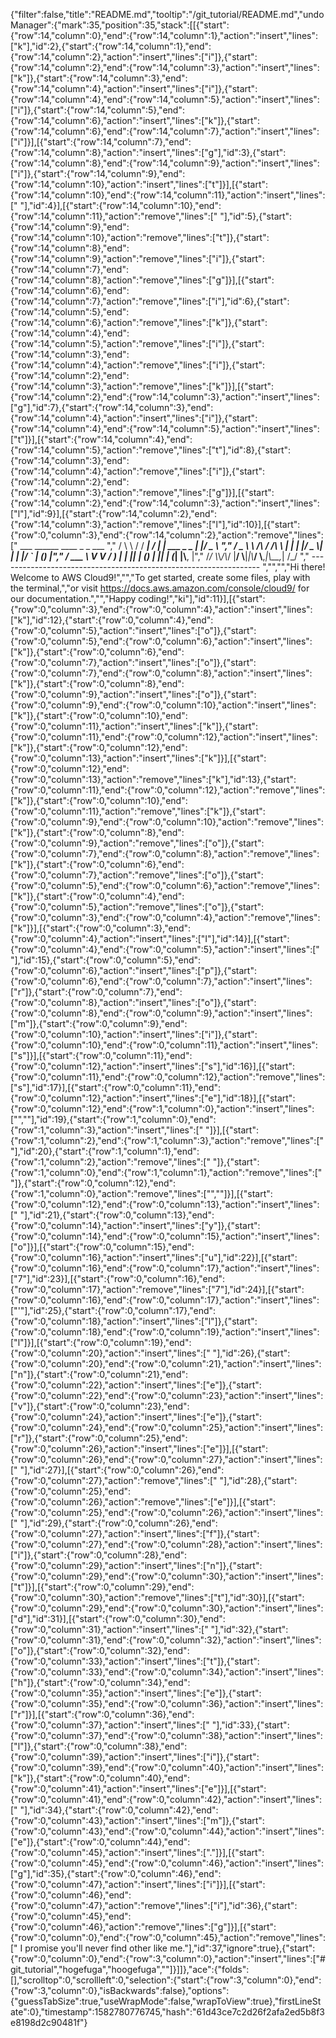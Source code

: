 {"filter":false,"title":"README.md","tooltip":"/git_tutorial/README.md","undoManager":{"mark":35,"position":35,"stack":[[{"start":{"row":14,"column":0},"end":{"row":14,"column":1},"action":"insert","lines":["k"],"id":2},{"start":{"row":14,"column":1},"end":{"row":14,"column":2},"action":"insert","lines":["i"]},{"start":{"row":14,"column":2},"end":{"row":14,"column":3},"action":"insert","lines":["k"]},{"start":{"row":14,"column":3},"end":{"row":14,"column":4},"action":"insert","lines":["i"]},{"start":{"row":14,"column":4},"end":{"row":14,"column":5},"action":"insert","lines":["i"]},{"start":{"row":14,"column":5},"end":{"row":14,"column":6},"action":"insert","lines":["k"]},{"start":{"row":14,"column":6},"end":{"row":14,"column":7},"action":"insert","lines":["i"]}],[{"start":{"row":14,"column":7},"end":{"row":14,"column":8},"action":"insert","lines":["g"],"id":3},{"start":{"row":14,"column":8},"end":{"row":14,"column":9},"action":"insert","lines":["i"]},{"start":{"row":14,"column":9},"end":{"row":14,"column":10},"action":"insert","lines":["t"]}],[{"start":{"row":14,"column":10},"end":{"row":14,"column":11},"action":"insert","lines":[" "],"id":4}],[{"start":{"row":14,"column":10},"end":{"row":14,"column":11},"action":"remove","lines":[" "],"id":5},{"start":{"row":14,"column":9},"end":{"row":14,"column":10},"action":"remove","lines":["t"]},{"start":{"row":14,"column":8},"end":{"row":14,"column":9},"action":"remove","lines":["i"]},{"start":{"row":14,"column":7},"end":{"row":14,"column":8},"action":"remove","lines":["g"]}],[{"start":{"row":14,"column":6},"end":{"row":14,"column":7},"action":"remove","lines":["i"],"id":6},{"start":{"row":14,"column":5},"end":{"row":14,"column":6},"action":"remove","lines":["k"]},{"start":{"row":14,"column":4},"end":{"row":14,"column":5},"action":"remove","lines":["i"]},{"start":{"row":14,"column":3},"end":{"row":14,"column":4},"action":"remove","lines":["i"]},{"start":{"row":14,"column":2},"end":{"row":14,"column":3},"action":"remove","lines":["k"]}],[{"start":{"row":14,"column":2},"end":{"row":14,"column":3},"action":"insert","lines":["g"],"id":7},{"start":{"row":14,"column":3},"end":{"row":14,"column":4},"action":"insert","lines":["i"]},{"start":{"row":14,"column":4},"end":{"row":14,"column":5},"action":"insert","lines":["t"]}],[{"start":{"row":14,"column":4},"end":{"row":14,"column":5},"action":"remove","lines":["t"],"id":8},{"start":{"row":14,"column":3},"end":{"row":14,"column":4},"action":"remove","lines":["i"]},{"start":{"row":14,"column":2},"end":{"row":14,"column":3},"action":"remove","lines":["g"]}],[{"start":{"row":14,"column":2},"end":{"row":14,"column":3},"action":"insert","lines":["l"],"id":9}],[{"start":{"row":14,"column":2},"end":{"row":14,"column":3},"action":"remove","lines":["l"],"id":10}],[{"start":{"row":0,"column":3},"end":{"row":14,"column":2},"action":"remove","lines":["      ___        ______     ____ _                 _  ___  ","        / \\ \\      / / ___|   / ___| | ___  _   _  __| |/ _ \\ ","       / _ \\ \\ /\\ / /\\___ \\  | |   | |/ _ \\| | | |/ _` | (_) |","      / ___ \\ V  V /  ___) | | |___| | (_) | |_| | (_| |\\__, |","     /_/   \\_\\_/\\_/  |____/   \\____|_|\\___/ \\__,_|\\__,_|  /_/ "," ----------------------------------------------------------------- ","","","Hi there! Welcome to AWS Cloud9!","","To get started, create some files, play with the terminal,","or visit https://docs.aws.amazon.com/console/cloud9/ for our documentation.","","Happy coding!","ki"],"id":11}],[{"start":{"row":0,"column":3},"end":{"row":0,"column":4},"action":"insert","lines":["k"],"id":12},{"start":{"row":0,"column":4},"end":{"row":0,"column":5},"action":"insert","lines":["o"]},{"start":{"row":0,"column":5},"end":{"row":0,"column":6},"action":"insert","lines":["k"]},{"start":{"row":0,"column":6},"end":{"row":0,"column":7},"action":"insert","lines":["o"]},{"start":{"row":0,"column":7},"end":{"row":0,"column":8},"action":"insert","lines":["k"]},{"start":{"row":0,"column":8},"end":{"row":0,"column":9},"action":"insert","lines":["o"]},{"start":{"row":0,"column":9},"end":{"row":0,"column":10},"action":"insert","lines":["k"]},{"start":{"row":0,"column":10},"end":{"row":0,"column":11},"action":"insert","lines":["k"]},{"start":{"row":0,"column":11},"end":{"row":0,"column":12},"action":"insert","lines":["k"]},{"start":{"row":0,"column":12},"end":{"row":0,"column":13},"action":"insert","lines":["k"]}],[{"start":{"row":0,"column":12},"end":{"row":0,"column":13},"action":"remove","lines":["k"],"id":13},{"start":{"row":0,"column":11},"end":{"row":0,"column":12},"action":"remove","lines":["k"]},{"start":{"row":0,"column":10},"end":{"row":0,"column":11},"action":"remove","lines":["k"]},{"start":{"row":0,"column":9},"end":{"row":0,"column":10},"action":"remove","lines":["k"]},{"start":{"row":0,"column":8},"end":{"row":0,"column":9},"action":"remove","lines":["o"]},{"start":{"row":0,"column":7},"end":{"row":0,"column":8},"action":"remove","lines":["k"]},{"start":{"row":0,"column":6},"end":{"row":0,"column":7},"action":"remove","lines":["o"]},{"start":{"row":0,"column":5},"end":{"row":0,"column":6},"action":"remove","lines":["k"]},{"start":{"row":0,"column":4},"end":{"row":0,"column":5},"action":"remove","lines":["o"]},{"start":{"row":0,"column":3},"end":{"row":0,"column":4},"action":"remove","lines":["k"]}],[{"start":{"row":0,"column":3},"end":{"row":0,"column":4},"action":"insert","lines":["I"],"id":14}],[{"start":{"row":0,"column":4},"end":{"row":0,"column":5},"action":"insert","lines":[" "],"id":15},{"start":{"row":0,"column":5},"end":{"row":0,"column":6},"action":"insert","lines":["p"]},{"start":{"row":0,"column":6},"end":{"row":0,"column":7},"action":"insert","lines":["r"]},{"start":{"row":0,"column":7},"end":{"row":0,"column":8},"action":"insert","lines":["o"]},{"start":{"row":0,"column":8},"end":{"row":0,"column":9},"action":"insert","lines":["m"]},{"start":{"row":0,"column":9},"end":{"row":0,"column":10},"action":"insert","lines":["i"]},{"start":{"row":0,"column":10},"end":{"row":0,"column":11},"action":"insert","lines":["s"]}],[{"start":{"row":0,"column":11},"end":{"row":0,"column":12},"action":"insert","lines":["s"],"id":16}],[{"start":{"row":0,"column":11},"end":{"row":0,"column":12},"action":"remove","lines":["s"],"id":17}],[{"start":{"row":0,"column":11},"end":{"row":0,"column":12},"action":"insert","lines":["e"],"id":18}],[{"start":{"row":0,"column":12},"end":{"row":1,"column":0},"action":"insert","lines":["",""],"id":19},{"start":{"row":1,"column":0},"end":{"row":1,"column":3},"action":"insert","lines":["   "]}],[{"start":{"row":1,"column":2},"end":{"row":1,"column":3},"action":"remove","lines":[" "],"id":20},{"start":{"row":1,"column":1},"end":{"row":1,"column":2},"action":"remove","lines":[" "]},{"start":{"row":1,"column":0},"end":{"row":1,"column":1},"action":"remove","lines":[" "]},{"start":{"row":0,"column":12},"end":{"row":1,"column":0},"action":"remove","lines":["",""]}],[{"start":{"row":0,"column":12},"end":{"row":0,"column":13},"action":"insert","lines":[" "],"id":21},{"start":{"row":0,"column":13},"end":{"row":0,"column":14},"action":"insert","lines":["y"]},{"start":{"row":0,"column":14},"end":{"row":0,"column":15},"action":"insert","lines":["o"]}],[{"start":{"row":0,"column":15},"end":{"row":0,"column":16},"action":"insert","lines":["u"],"id":22}],[{"start":{"row":0,"column":16},"end":{"row":0,"column":17},"action":"insert","lines":["7"],"id":23}],[{"start":{"row":0,"column":16},"end":{"row":0,"column":17},"action":"remove","lines":["7"],"id":24}],[{"start":{"row":0,"column":16},"end":{"row":0,"column":17},"action":"insert","lines":["'"],"id":25},{"start":{"row":0,"column":17},"end":{"row":0,"column":18},"action":"insert","lines":["l"]},{"start":{"row":0,"column":18},"end":{"row":0,"column":19},"action":"insert","lines":["l"]}],[{"start":{"row":0,"column":19},"end":{"row":0,"column":20},"action":"insert","lines":[" "],"id":26},{"start":{"row":0,"column":20},"end":{"row":0,"column":21},"action":"insert","lines":["n"]},{"start":{"row":0,"column":21},"end":{"row":0,"column":22},"action":"insert","lines":["e"]},{"start":{"row":0,"column":22},"end":{"row":0,"column":23},"action":"insert","lines":["v"]},{"start":{"row":0,"column":23},"end":{"row":0,"column":24},"action":"insert","lines":["e"]},{"start":{"row":0,"column":24},"end":{"row":0,"column":25},"action":"insert","lines":["r"]},{"start":{"row":0,"column":25},"end":{"row":0,"column":26},"action":"insert","lines":["e"]}],[{"start":{"row":0,"column":26},"end":{"row":0,"column":27},"action":"insert","lines":[" "],"id":27}],[{"start":{"row":0,"column":26},"end":{"row":0,"column":27},"action":"remove","lines":[" "],"id":28},{"start":{"row":0,"column":25},"end":{"row":0,"column":26},"action":"remove","lines":["e"]}],[{"start":{"row":0,"column":25},"end":{"row":0,"column":26},"action":"insert","lines":[" "],"id":29},{"start":{"row":0,"column":26},"end":{"row":0,"column":27},"action":"insert","lines":["f"]},{"start":{"row":0,"column":27},"end":{"row":0,"column":28},"action":"insert","lines":["i"]},{"start":{"row":0,"column":28},"end":{"row":0,"column":29},"action":"insert","lines":["n"]},{"start":{"row":0,"column":29},"end":{"row":0,"column":30},"action":"insert","lines":["t"]}],[{"start":{"row":0,"column":29},"end":{"row":0,"column":30},"action":"remove","lines":["t"],"id":30}],[{"start":{"row":0,"column":29},"end":{"row":0,"column":30},"action":"insert","lines":["d"],"id":31}],[{"start":{"row":0,"column":30},"end":{"row":0,"column":31},"action":"insert","lines":[" "],"id":32},{"start":{"row":0,"column":31},"end":{"row":0,"column":32},"action":"insert","lines":["o"]},{"start":{"row":0,"column":32},"end":{"row":0,"column":33},"action":"insert","lines":["t"]},{"start":{"row":0,"column":33},"end":{"row":0,"column":34},"action":"insert","lines":["h"]},{"start":{"row":0,"column":34},"end":{"row":0,"column":35},"action":"insert","lines":["e"]},{"start":{"row":0,"column":35},"end":{"row":0,"column":36},"action":"insert","lines":["r"]}],[{"start":{"row":0,"column":36},"end":{"row":0,"column":37},"action":"insert","lines":[" "],"id":33},{"start":{"row":0,"column":37},"end":{"row":0,"column":38},"action":"insert","lines":["l"]},{"start":{"row":0,"column":38},"end":{"row":0,"column":39},"action":"insert","lines":["i"]},{"start":{"row":0,"column":39},"end":{"row":0,"column":40},"action":"insert","lines":["k"]},{"start":{"row":0,"column":40},"end":{"row":0,"column":41},"action":"insert","lines":["e"]}],[{"start":{"row":0,"column":41},"end":{"row":0,"column":42},"action":"insert","lines":[" "],"id":34},{"start":{"row":0,"column":42},"end":{"row":0,"column":43},"action":"insert","lines":["m"]},{"start":{"row":0,"column":43},"end":{"row":0,"column":44},"action":"insert","lines":["e"]},{"start":{"row":0,"column":44},"end":{"row":0,"column":45},"action":"insert","lines":["."]}],[{"start":{"row":0,"column":45},"end":{"row":0,"column":46},"action":"insert","lines":["g"],"id":35},{"start":{"row":0,"column":46},"end":{"row":0,"column":47},"action":"insert","lines":["i"]}],[{"start":{"row":0,"column":46},"end":{"row":0,"column":47},"action":"remove","lines":["i"],"id":36},{"start":{"row":0,"column":45},"end":{"row":0,"column":46},"action":"remove","lines":["g"]}],[{"start":{"row":0,"column":0},"end":{"row":0,"column":45},"action":"remove","lines":["   I promise you'll never find other like me."],"id":37,"ignore":true},{"start":{"row":0,"column":0},"end":{"row":3,"column":0},"action":"insert","lines":["# git_tutorial","hogefuga","hoogefuga",""]}]]},"ace":{"folds":[],"scrolltop":0,"scrollleft":0,"selection":{"start":{"row":3,"column":0},"end":{"row":3,"column":0},"isBackwards":false},"options":{"guessTabSize":true,"useWrapMode":false,"wrapToView":true},"firstLineState":0},"timestamp":1582780776745,"hash":"61d43ce7c2d26f2afa2ed5b8f3e8198d2c90481f"}